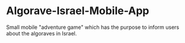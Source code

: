 # Algorave-Israel-Mobile-App
Small mobile "adventure game" which has the purpose to inform users about the algoraves in Israel.
